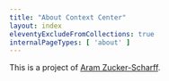 ```yaml
---
title: "About Context Center"
layout: index
eleventyExcludeFromCollections: true
internalPageTypes: [ 'about' ]
---
```


This is a project of [Aram Zucker-Scharff](https://aramzs.github.io/aramzs/).
